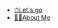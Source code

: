 <!-- * [En](/)
* [Sv](/sv/) -->

<!-- _navbar.md -->

* [⏱Let's go](welcome.md)
* [👨‍💻About Me](me.md)

<!-- * Configuration -->
